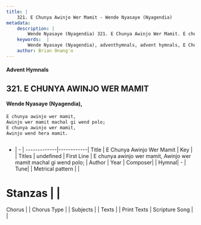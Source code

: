 ```yaml
---
title: |
    321. E Chunya Awinjo Wer Mamit - Wende Nyasaye (Nyagendia)
metadata:
    description: |
        Wende Nyasaye (Nyagendia) 321. E Chunya Awinjo Wer Mamit. E chunya awinjo wer mamit, Awinjo wer mamit machal gi wend polo; E chunya awinjo wer mamit, Awinjo wend hera mamit.   
    keywords:  |
        Wende Nyasaye (Nyagendia), adventhymnals, advent hymnals, E Chunya Awinjo Wer Mamit, E chunya awinjo wer mamit, Awinjo wer mamit machal gi wend polo;. 
    author: Brian Onang'o
---
```


#### Advent Hymnals
## 321. E CHUNYA AWINJO WER MAMIT
####  Wende Nyasaye (Nyagendia),

```txt
E chunya awinjo wer mamit,
Awinjo wer mamit machal gi wend polo;
E chunya awinjo wer mamit,
Awinjo wend hera mamit.



```

- |   -  |
-------------|------------|
Title | E Chunya Awinjo Wer Mamit |
Key |  |
Titles | undefined |
First Line | E chunya awinjo wer mamit, Awinjo wer mamit machal gi wend polo; |
Author | 
Year | 
Composer| |
Hymnal|  - |
Tune|  |
Metrical pattern | |
# Stanzas |  |
Chorus |  |
Chorus Type |  |
Subjects | |
Texts |  |
Print Texts | 
Scripture Song |  |
    
